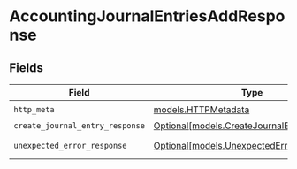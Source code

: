 # AccountingJournalEntriesAddResponse


## Fields

| Field                                                                                  | Type                                                                                   | Required                                                                               | Description                                                                            |
| -------------------------------------------------------------------------------------- | -------------------------------------------------------------------------------------- | -------------------------------------------------------------------------------------- | -------------------------------------------------------------------------------------- |
| `http_meta`                                                                            | [models.HTTPMetadata](../models/httpmetadata.md)                                       | :heavy_check_mark:                                                                     | N/A                                                                                    |
| `create_journal_entry_response`                                                        | [Optional[models.CreateJournalEntryResponse]](../models/createjournalentryresponse.md) | :heavy_minus_sign:                                                                     | JournalEntries                                                                         |
| `unexpected_error_response`                                                            | [Optional[models.UnexpectedErrorResponse]](../models/unexpectederrorresponse.md)       | :heavy_minus_sign:                                                                     | Unexpected error                                                                       |